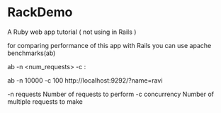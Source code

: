 # RackDemo
A Ruby web app tutorial ( not using in Rails )

for comparing performance of this app with Rails you can use apache benchmarks(ab)

ab -n <num_requests> -c <concurrency> <addr>:<port><path>

ab -n 10000 -c 100 http://localhost:9292/?name=ravi

-n requests     Number of requests to perform
-c concurrency  Number of multiple requests to make
